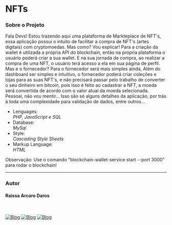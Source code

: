 # NFTs
<h3>Sobre o Projeto</h3>
<p>Fala Devs! Estou trazendo aqui uma plataforma de Markteplace de NFT's, essa aplicação possui o intuito de facilitar a compra de NFT's (artes digitais) com cryptomoedas. Mas como? Vou explicar! Para a criação da wallet é utilizada a própria API do blockchain, então na própria plataforma o usuário poderá criar a sua wallet. E na sua jornada de compra, ao realizar a compra de uma NFT, o usuário terá acesso a ela em sua página de perfil. <br />
Mas e o fornecedor? Para o fornecedor será mais simples ainda, Além do dashboard ser simples e intuitivo, o fornecedor poderá criar coleções e lojas para as suas NFT's, e não precisará passar pelo trabalho de converter o seu dinheiro em bitcoin, pois isso é feito ao cadastrar a NFT, a moeda será convertida de acordo com o valor atual da moeda selecionada. <br />
Pessoal, não vou mentir... Isso são só alguns detalhes da aplicação, por trás à toda uma complexidade para validação de dados, entre outros...
</p>

<ul>
  <li>Lenguages:</li>
  <i>PHP, JavaScript e SQL</i>
  
  <li>Database:</li>
  <i>MySql</i>
    
  <li>Style:</li>
  <i>Cascading Style Sheets</i>
  
  <li>Markup Language:</li>
  <i>HTML</i>
  
</ul>



<p>Observação: Use o comando "blockchain-wallet-service start --port 3000" para rodar o blockchain!</p>

<hr />
<h3>Autor</h3>
<h4>Raissa Arcaro Daros</h4>
<div style="display: inline_block;"><br>
   
[![Blog](https://img.shields.io/badge/Instagram-E4405F?style=for-the-badge&logo=instagram&logoColor=white)](https://www.instagram.com/raissa_dev/)
[![Blog](https://img.shields.io/badge/LinkedIn-0077B5?style=for-the-badge&logo=linkedin&logoColor=white)](https://www.linkedin.com/in/raissa-dev/)
[![Blog](https://img.shields.io/badge/GitHub-100000?style=for-the-badge&logo=github&logoColor=white)](https://github.com/Raissadev/)  
     
</div>
